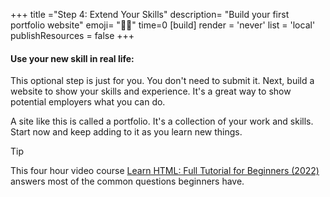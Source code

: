 +++
title ="Step 4: Extend Your Skills"
description= "Build your first portfolio website"
emoji= "💪🏾"
time=0
[build]
  render = 'never'
  list = 'local'
  publishResources = false 
+++

#### Use your new skill in real life:

This optional step is just for you. You don't need to submit it. Next, build a website to show your skills and experience. It's a great way to show potential employers what you can do.

A site like this is called a portfolio. It's a collection of your work and skills. Start now and keep adding to it as you learn new things.

> [!TIP]
> This four hour video course [Learn HTML: Full Tutorial for Beginners (2022)](https://www.youtube.com/watch?v=kUMe1FH4CHE) answers most of the common questions beginners have.
